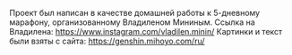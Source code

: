 Проект был написан в качестве домашней работы к 5-дневному марафону, организованному Владиленом Мининым.
Ссылка на Владилена: https://www.instagram.com/vladilen.minin/
Картинки и текст были взяты с сайта: https://genshin.mihoyo.com/ru/